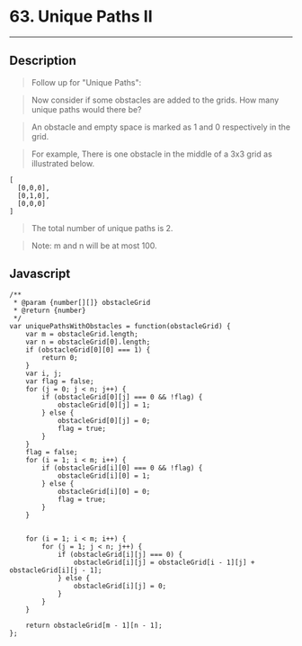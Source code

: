 # 63. Unique Paths II

---

## Description

> Follow up for "Unique Paths":

> Now consider if some obstacles are added to the grids. How many unique paths would there be?

> An obstacle and empty space is marked as 1 and 0 respectively in the grid.

> For example,
> There is one obstacle in the middle of a 3x3 grid as illustrated below.

```
[
  [0,0,0],
  [0,1,0],
  [0,0,0]
]
```

> The total number of unique paths is 2.

> Note: m and n will be at most 100.

## Javascript

```
/**
 * @param {number[][]} obstacleGrid
 * @return {number}
 */
var uniquePathsWithObstacles = function(obstacleGrid) {
    var m = obstacleGrid.length;
    var n = obstacleGrid[0].length;
    if (obstacleGrid[0][0] === 1) {
        return 0;
    }
    var i, j;
    var flag = false;
    for (j = 0; j < n; j++) {
        if (obstacleGrid[0][j] === 0 && !flag) {
            obstacleGrid[0][j] = 1;
        } else {
            obstacleGrid[0][j] = 0;
            flag = true;
        }
    }
    flag = false;
    for (i = 1; i < m; i++) {
        if (obstacleGrid[i][0] === 0 && !flag) {
            obstacleGrid[i][0] = 1;
        } else {
            obstacleGrid[i][0] = 0;
            flag = true;
        }
    }


    for (i = 1; i < m; i++) {
        for (j = 1; j < n; j++) {
            if (obstacleGrid[i][j] === 0) {
                obstacleGrid[i][j] = obstacleGrid[i - 1][j] + obstacleGrid[i][j - 1];
            } else {
                obstacleGrid[i][j] = 0;
            }
        }
    }

    return obstacleGrid[m - 1][n - 1];
};
```
